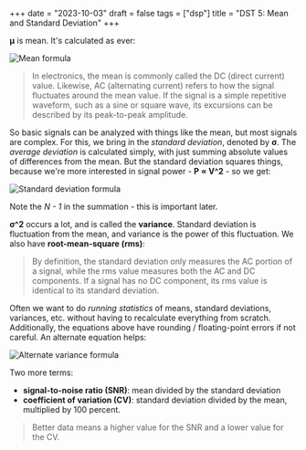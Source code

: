 +++
date = "2023-10-03"
draft = false
tags = ["dsp"]
title = "DST 5: Mean and Standard Deviation"
+++

**μ** is mean. It's calculated as ever:

![Mean formula](004b14_1ab34e704bdd4d979354bc8429cd8e73~mv2.png)

> In electronics, the mean is commonly called the DC (direct current) value. Likewise, AC (alternating current) refers to how the signal fluctuates around the mean value. If the signal is a simple repetitive waveform, such as a sine or square wave, its excursions can be described by its peak-to-peak amplitude. 

So basic signals can be analyzed with things like the mean, but most signals are complex. For this, we bring in the *standard deviation*, denoted by **σ**. The *average deviation* is calculated simply, with just summing absolute values of differences from the mean. But the standard deviation squares things, because we're more interested in signal power - **P ∝ V^2** - so we get:

![Standard deviation formula](004b14_6e8fb6b665d94a23a878c1764ad70bb7~mv2.png)

Note the *N - 1* in the summation - this is important later.

**σ^2** occurs a lot, and is called the **variance**. Standard deviation is fluctuation from the mean, and variance is the power of this fluctuation. We also have **root-mean-square (rms)**:

> By definition, the standard deviation only measures the AC portion of a signal, while the rms value measures both the AC and DC components. If a signal has no DC component, its rms value is identical to its standard deviation.

Often we want to do *running statistics* of means, standard deviations, variances, etc. without having to recalculate everything from scratch. Additionally, the equations above have rounding / floating-point errors if not careful. An alternate equation helps:

![Alternate variance formula](004b14_dbe3bec29df346e7ad856d4e5918a8c5~mv2.png)

Two more terms:

- **signal-to-noise ratio (SNR)**: mean divided by the standard deviation
- **coefficient of variation (CV)**: standard deviation divided by the mean, multiplied by 100 percent. 

> Better data means a higher value for the SNR and a lower value for the CV.